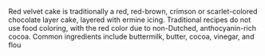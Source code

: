 Red velvet cake is traditionally a red, red-brown, crimson or scarlet-colored chocolate layer cake, layered with ermine icing. Traditional recipes do not use food coloring, with the red color due to non-Dutched, anthocyanin-rich cocoa. Common ingredients include buttermilk, butter, cocoa, vinegar, and flou